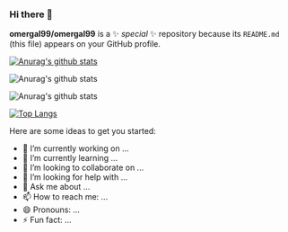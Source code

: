### Hi there 👋


**omergal99/omergal99** is a ✨ _special_ ✨ repository because its `README.md` (this file) appears on your GitHub profile.

[![Anurag's github stats](https://github-readme-stats.vercel.app/api?username=omergal99)](https://github.com/anuraghazra/github-readme-stats)

![Anurag's github stats](https://github-readme-stats.vercel.app/api?username=omergal99&hide=contribs,prs)

![Anurag's github stats](https://github-readme-stats.vercel.app/api?username=omergal99&count_private=true)

[![Top Langs](https://github-readme-stats.vercel.app/api/top-langs/?username=omergal99&layout=compact)](https://github.com/anuraghazra/github-readme-stats)


Here are some ideas to get you started:

- 🔭 I’m currently working on ...
- 🌱 I’m currently learning ...
- 👯 I’m looking to collaborate on ...
- 🤔 I’m looking for help with ...
- 💬 Ask me about ...
- 📫 How to reach me: ...
- 😄 Pronouns: ...
- ⚡ Fun fact: ...

